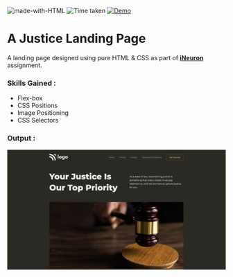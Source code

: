 ![made-with-HTML](https://img.shields.io/badge/Made%20with-HTML%20&%20CSS-blue?style=for-the-badge)
![Time taken](https://img.shields.io/badge/Time%20Taken-01H%3A05M-purple?style=for-the-badge&logo=Clockify)
[![Demo](https://img.shields.io/badge/See%20Demo-Visit-green?style=for-the-badge&logo=web)](https://vsk-justice.netlify.app/)

# A Justice Landing Page

A landing page designed using pure HTML & CSS as part of **[iNeuron](https://ineuron.ai/ 'iNeuron')** assignment.

### Skills Gained :

- Flex-box
- CSS Positions
- Image Positioning
- CSS Selectors

### Output :

[![Output Image](./Output.png)](https://vsk-justice.netlify.app/)
